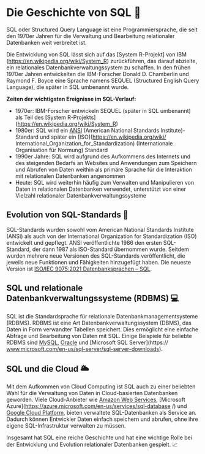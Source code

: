 # Die Geschichte von SQL 📜

SQL oder Structured Query Language ist eine Programmiersprache, die seit den 1970er Jahren für die Verwaltung und Bearbeitung relationaler Datenbanken weit verbreitet ist.

Die Entwicklung von SQL lässt sich auf das [System R-Projekt] von IBM (https://en.wikipedia.org/wiki/System_R) zurückführen, das darauf abzielte, ein relationales Datenbankverwaltungssystem zu schaffen. In den frühen 1970er Jahren entwickelten die IBM-Forscher Donald D. Chamberlin und Raymond F. Boyce eine Sprache namens SEQUEL (Structured English Query Language), die später in SQL umbenannt wurde.

**Zeiten der wichtigsten Ereignisse im SQL-Verlauf:**
- 1970er: IBM-Forscher entwickeln SEQUEL (später in SQL umbenannt) als Teil des [System R-Projekts] (https://en.wikipedia.org/wiki/System_R)
- 1980er: SQL wird ein [ANSI](https://en.wikipedia.org/wiki/American_National_Standards_Institute) (American National Standards Institute)-Standard und später ein [ISO](https://en.wikipedia.org/wiki/ International_Organization_for_Standardization) (Internationale Organisation für Normung) Standard
- 1990er Jahre: SQL wird aufgrund des Aufkommens des Internets und des steigenden Bedarfs an Websites und Anwendungen zum Speichern und Abrufen von Daten weithin als primäre Sprache für die Interaktion mit relationalen Datenbanken angenommen
- Heute: SQL wird weiterhin häufig zum Verwalten und Manipulieren von Daten in relationalen Datenbanken verwendet, unterstützt von einer Vielzahl relationaler Datenbankverwaltungssysteme

## Evolution von SQL-Standards 📜
SQL-Standards wurden sowohl vom American National Standards Institute (ANSI) als auch von der International Organization for Standardization (ISO) entwickelt und gepflegt. ANSI veröffentlichte 1986 den ersten SQL-Standard, der dann 1987 als ISO-Standard übernommen wurde. Seitdem wurden mehrere neue Versionen des SQL-Standards veröffentlicht, die jeweils neue Funktionen und Fähigkeiten hinzugefügt haben. Die neueste Version ist [ISO/IEC 9075:2021 Datenbanksprachen – SQL](https://www.iso.org/standard/76198.html).

## SQL und relationale Datenbankverwaltungssysteme (RDBMS) 💻
SQL ist die Standardsprache für relationale Datenbankmanagementsysteme (RDBMS). RDBMS ist eine Art Datenbankverwaltungssystem (DBMS), das Daten in Form verwandter Tabellen speichert. Dies ermöglicht eine einfache Abfrage und Bearbeitung von Daten mit SQL. Einige Beispiele für beliebte RDBMS sind [MySQL](https://www.mysql.com/), [Oracle](https://www.oracle.com/database/) und [Microsoft SQL Server](https:// www.microsoft.com/en-us/sql-server/sql-server-downloads).

## SQL und die Cloud 🌥
Mit dem Aufkommen von Cloud Computing ist SQL auch zu einer beliebten Wahl für die Verwaltung von Daten in Cloud-basierten Datenbanken geworden. Viele Cloud-Anbieter wie [Amazon Web Services](https://aws.amazon.com/rds/), [Microsoft Azure](https://azure.microsoft.com/en-us/services/sql-database /) und [Google Cloud Platform](https://cloud.google.com/sql), bieten verwaltete SQL-Datenbanken als Service an. Dadurch können Entwickler Daten einfach speichern und abrufen, ohne ihre eigene SQL-Infrastruktur verwalten zu müssen.

Insgesamt hat SQL eine reiche Geschichte und hat eine wichtige Rolle bei der Entwicklung und Evolution relationaler Datenbanken gespielt. 📈

